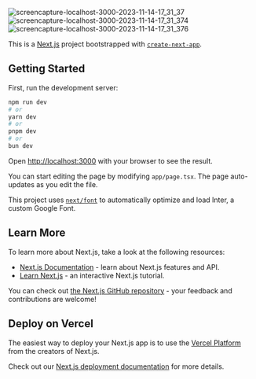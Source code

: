 
![screencapture-localhost-3000-2023-11-14-17_31_37](https://github.com/mohabelgendyy/website-typescript-nextjs-tailwind-react/assets/141507408/39517cc6-5a60-460d-9548-868f7a498d22)
![screencapture-localhost-3000-2023-11-14-17_31_374](https://github.com/mohabelgendyy/website-typescript-nextjs-tailwind-react/assets/141507408/f118497e-150c-4a1a-8faf-c0c903652280)
![screencapture-localhost-3000-2023-11-14-17_31_376](https://github.com/mohabelgendyy/website-typescript-nextjs-tailwind-react/assets/141507408/b1643445-7347-4f43-8b88-5049a4d8e523)



This is a [Next.js](https://nextjs.org/) project bootstrapped with [`create-next-app`](https://github.com/vercel/next.js/tree/canary/packages/create-next-app).

## Getting Started

First, run the development server:

```bash
npm run dev
# or
yarn dev
# or
pnpm dev
# or
bun dev
```

Open [http://localhost:3000](http://localhost:3000) with your browser to see the result.

You can start editing the page by modifying `app/page.tsx`. The page auto-updates as you edit the file.

This project uses [`next/font`](https://nextjs.org/docs/basic-features/font-optimization) to automatically optimize and load Inter, a custom Google Font.

## Learn More

To learn more about Next.js, take a look at the following resources:

- [Next.js Documentation](https://nextjs.org/docs) - learn about Next.js features and API.
- [Learn Next.js](https://nextjs.org/learn) - an interactive Next.js tutorial.

You can check out [the Next.js GitHub repository](https://github.com/vercel/next.js/) - your feedback and contributions are welcome!

## Deploy on Vercel

The easiest way to deploy your Next.js app is to use the [Vercel Platform](https://vercel.com/new?utm_medium=default-template&filter=next.js&utm_source=create-next-app&utm_campaign=create-next-app-readme) from the creators of Next.js.

Check out our [Next.js deployment documentation](https://nextjs.org/docs/deployment) for more details.
